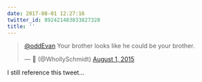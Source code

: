 ```yaml
---
date: 2017-08-01 12:27:16
twitter_id: 892421483833827328
title: ''
---
```


<blockquote class="twitter-tweet"><p lang="en" dir="ltr"><a href="https://twitter.com/oddEvan?ref_src=twsrc%5Etfw">@oddEvan</a> Your brother looks like he could be your brother.</p>&mdash; 🤧 (@WhollySchmidt) <a href="https://twitter.com/WhollySchmidt/status/627627927233003521?ref_src=twsrc%5Etfw">August 1, 2015</a></blockquote>
<script async src="https://platform.twitter.com/widgets.js" charset="utf-8"></script>

I still reference this tweet...
